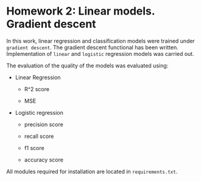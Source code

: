 # Homework 2: Linear models. Gradient descent

In this work, linear regression and classification models were trained under ```gradient descent```. The gradient descent functional has been written. Implementation of ```linear``` and ```logistic``` regression models was carried out.

The evaluation of the quality of the models was evaluated using:
- Linear Regression
  * R^2 score

  * MSE

- Logistic regression
  * precision score
  
  * recall score
  
  * f1 score
  
  * accuracy score
 
 All modules required for installation are located in ```requirements.txt```.
